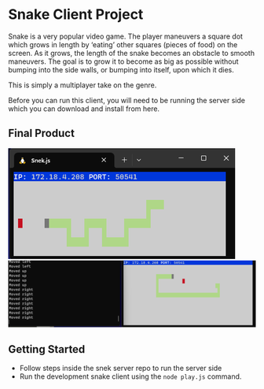 # Snake Client Project

Snake is a very popular video game. The player maneuvers a square dot which grows in length by ‘eating’ other squares (pieces of food) on the screen. As it grows, the length of the snake becomes an obstacle to smooth maneuvers. The goal is to grow it to become as big as possible without bumping into the side walls, or bumping into itself, upon which it dies.

This is simply a multiplayer take on the genre.

Before you can run this client, you will need to be running the server side which you can download and install from here. 

## Final Product

!["screenshot showing snake growing in length"](./assets/Snake%20Game.png)
!["screenshot showing game and registered controls"](./assets/Snake%20Game%20and%20Server.png)


## Getting Started

- Follow steps inside the snek server repo to run the server side
- Run the development snake client using the `node play.js` command.